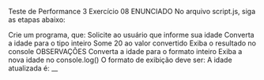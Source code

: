 Teste de Performance 3
Exercício 08
ENUNCIADO
No arquivo script.js, siga as etapas abaixo:

Crie um programa, que:
Solicite ao usuário que informe sua idade
Converta a idade para o tipo inteiro
Some 20 ao valor convertido
Exiba o resultado no console
OBSERVAÇÕES
Converta a idade para o formato inteiro
Exiba a nova idade no console.log()
O formato de exibição deve ser:
A idade atualizada é: \_\_
